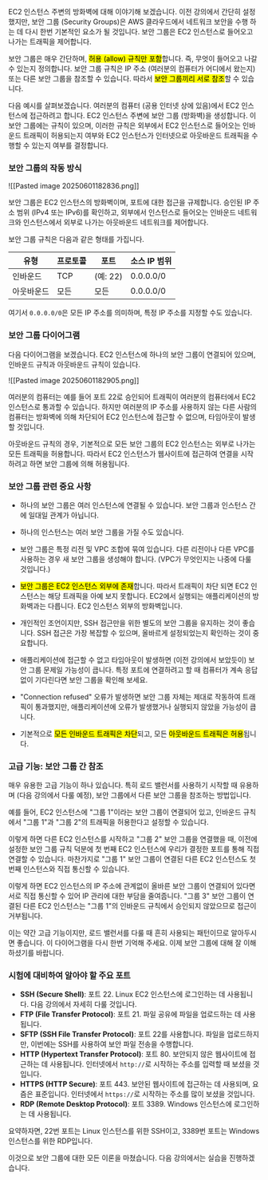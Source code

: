 EC2 인스턴스 주변의 방화벽에 대해 이야기해 보겠습니다. 이전 강의에서 간단히 설정했지만, 보안 그룹 (Security Groups)은 AWS 클라우드에서 네트워크 보안을 수행 하는 데 다시 한번 기본적인 요소가 될 것입니다. 보안 그룹은 EC2 인스턴스로 들어오고 나가는 트래픽을 제어합니다.

보안 그룹은 매우 간단하며, <mark class="hltr-red">허용 (allow) 규칙만 포함</mark>합니다. 즉, 무엇이 들어오고 나갈 수 있는지 정의합니다. 보안 그룹 규칙은 IP 주소 (여러분의 컴퓨터가 어디에서 왔는지) 또는 다른 보안 그룹을 참조할 수 있습니다. 따라서 <mark class="hltr-red">보안 그룹끼리 서로 참조</mark>할 수 있습니다.

다음 예시를 살펴보겠습니다. 여러분의 컴퓨터 (공용 인터넷 상에 있음)에서 EC2 인스턴스에 접근하려고 합니다. EC2 인스턴스 주변에 보안 그룹 (방화벽)을 생성합니다. 이 보안 그룹에는 규칙이 있으며, 이러한 규칙은 외부에서 EC2 인스턴스로 들어오는 인바운드 트래픽이 허용되는지 여부와 EC2 인스턴스가 인터넷으로 아웃바운드 트래픽을 수행할 수 있는지 여부를 결정합니다.

### 보안 그룹의 작동 방식

![[Pasted image 20250601182836.png]]

보안 그룹은 EC2 인스턴스의 방화벽이며, 포트에 대한 접근을 규제합니다. 승인된 IP 주소 범위 (IPv4 또는 IPv6)를 확인하고, 외부에서 인스턴스로 들어오는 인바운드 네트워크와 인스턴스에서 외부로 나가는 아웃바운드 네트워크를 제어합니다.

보안 그룹 규칙은 다음과 같은 형태를 가집니다.

| **유형** | **프로토콜** | **포트**  | **소스 IP 범위** |
| ------ | -------- | ------- | ------------ |
| 인바운드   | TCP      | (예: 22) | 0.0.0.0/0    |
| 아웃바운드  | 모든       | 모든      | 0.0.0.0/0    |

여기서 `0.0.0.0/0`은 모든 IP 주소를 의미하며, 특정 IP 주소를 지정할 수도 있습니다.

### 보안 그룹 다이어그램

다음 다이어그램을 보겠습니다. EC2 인스턴스에 하나의 보안 그룹이 연결되어 있으며, 인바운드 규칙과 아웃바운드 규칙이 있습니다.

![[Pasted image 20250601182905.png]]

여러분의 컴퓨터는 예를 들어 포트 22로 승인되어 트래픽이 여러분의 컴퓨터에서 EC2 인스턴스로 통과할 수 있습니다. 하지만 여러분의 IP 주소를 사용하지 않는 다른 사람의 컴퓨터는 방화벽에 의해 차단되어 EC2 인스턴스에 접근할 수 없으며, 타임아웃이 발생할 것입니다.

아웃바운드 규칙의 경우, 기본적으로 모든 보안 그룹의 EC2 인스턴스는 외부로 나가는 모든 트래픽을 허용합니다. 따라서 EC2 인스턴스가 웹사이트에 접근하여 연결을 시작하려고 하면 보안 그룹에 의해 허용됩니다.

### 보안 그룹 관련 중요 사항

- 하나의 보안 그룹은 여러 인스턴스에 연결될 수 있습니다. 보안 그룹과 인스턴스 간에 일대일 관계가 아닙니다.

- 하나의 인스턴스는 여러 보안 그룹을 가질 수도 있습니다.

- 보안 그룹은 특정 리전 및 VPC 조합에 묶여 있습니다. 다른 리전이나 다른 VPC를 사용하는 경우 새 보안 그룹을 생성해야 합니다. (VPC가 무엇인지는 나중에 다룰 것입니다.)

- <mark class="hltr-red">보안 그룹은 EC2 인스턴스 외부에 존재</mark>합니다. 따라서 트래픽이 차단 되면 EC2 인스턴스는 해당 트래픽을 아예 보지 못합니다. EC2에서 실행되는 애플리케이션의 방화벽과는 다릅니다. EC2 인스턴스 외부의 방화벽입니다.

- 개인적인 조언이지만, SSH 접근만을 위한 별도의 보안 그룹을 유지하는 것이 좋습니다. SSH 접근은 가장 복잡할 수 있으며, 올바르게 설정되었는지 확인하는 것이 중요합니다.

- 애플리케이션에 접근할 수 없고 타임아웃이 발생하면 (이전 강의에서 보았듯이) 보안 그룹 문제일 가능성이 큽니다. 특정 포트에 연결하려고 할 때 컴퓨터가 계속 응답 없이 기다린다면 보안 그룹을 확인해 보세요.

- "Connection refused" 오류가 발생하면 보안 그룹 자체는 제대로 작동하여 트래픽이 통과했지만, 애플리케이션에 오류가 발생했거나 실행되지 않았을 가능성이 큽니다.

- 기본적으로 <mark class="hltr-red">모든 인바운드 트래픽은 차단</mark>되고, 모든 <mark class="hltr-red">아웃바운드 트래픽은 허용</mark>됩니다.

### 고급 기능: 보안 그룹 간 참조

매우 유용한 고급 기능이 하나 있습니다. 특히 로드 밸런서를 사용하기 시작할 때 유용하며 (다음 강의에서 다룰 예정), 보안 그룹에서 다른 보안 그룹을 참조하는 방법입니다.

예를 들어, EC2 인스턴스에 "그룹 1"이라는 보안 그룹이 연결되어 있고, 인바운드 규칙에서 "그룹 1"과 "그룹 2"의 트래픽을 허용한다고 설정할 수 있습니다.

이렇게 하면 다른 EC2 인스턴스를 시작하고 "그룹 2" 보안 그룹을 연결했을 때, 이전에 설정한 보안 그룹 규칙 덕분에 첫 번째 EC2 인스턴스에 우리가 결정한 포트를 통해 직접 연결할 수 있습니다. 마찬가지로 "그룹 1" 보안 그룹이 연결된 다른 EC2 인스턴스도 첫 번째 인스턴스와 직접 통신할 수 있습니다.

이렇게 하면 EC2 인스턴스의 IP 주소에 관계없이 올바른 보안 그룹이 연결되어 있다면 서로 직접 통신할 수 있어 IP 관리에 대한 부담을 줄여줍니다. "그룹 3" 보안 그룹이 연결된 다른 EC2 인스턴스는 "그룹 1"의 인바운드 규칙에서 승인되지 않았으므로 접근이 거부됩니다.

이는 약간 고급 기능이지만, 로드 밸런서를 다룰 때 흔히 사용되는 패턴이므로 알아두시면 좋습니다. 이 다이어그램을 다시 한번 기억해 주세요. 이제 보안 그룹에 대해 잘 이해하셨기를 바랍니다.

### 시험에 대비하여 알아야 할 주요 포트

- **SSH (Secure Shell)**: 포트 22. Linux EC2 인스턴스에 로그인하는 데 사용됩니다. 다음 강의에서 자세히 다룰 것입니다.
- **FTP (File Transfer Protocol)**: 포트 21. 파일 공유에 파일을 업로드하는 데 사용됩니다.
- **SFTP (SSH File Transfer Protocol)**: 포트 22를 사용합니다. 파일을 업로드하지만, 이번에는 SSH를 사용하여 보안 파일 전송을 수행합니다.
- **HTTP (Hypertext Transfer Protocol)**: 포트 80. 보안되지 않은 웹사이트에 접근하는 데 사용됩니다. 인터넷에서 `http://`로 시작하는 주소를 입력할 때 보셨을 것입니다.
- **HTTPS (HTTP Secure)**: 포트 443. 보안된 웹사이트에 접근하는 데 사용되며, 요즘은 표준입니다. 인터넷에서 `https://`로 시작하는 주소를 많이 보셨을 것입니다.
- **RDP (Remote Desktop Protocol)**: 포트 3389. Windows 인스턴스에 로그인하는 데 사용됩니다.

요약하자면, 22번 포트는 Linux 인스턴스를 위한 SSH이고, 3389번 포트는 Windows 인스턴스를 위한 RDP입니다.

이것으로 보안 그룹에 대한 모든 이론을 마쳤습니다. 다음 강의에서는 실습을 진행하겠습니다.